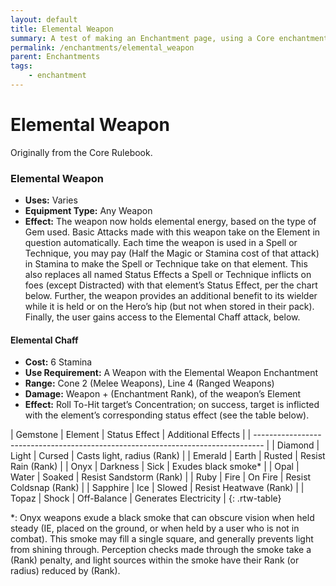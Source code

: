 ```yaml
---
layout: default
title: Elemental Weapon
summary: A test of making an Enchantment page, using a Core enchantment.
permalink: /enchantments/elemental_weapon
parent: Enchantments
tags:
    - enchantment
---
```


# Elemental Weapon

Originally from the Core Rulebook.

### Elemental Weapon
- **Uses:** Varies
- **Equipment Type:** Any Weapon
- **Effect:** The weapon now holds elemental energy, based on the type of Gem used. Basic Attacks made with this weapon take on the Element in question automatically. Each time the weapon is used in a Spell or Technique, you may pay (Half the Magic or Stamina cost of that attack) in Stamina to make the Spell or Technique take on that element. This also replaces all named Status Effects a Spell or Technique inflicts on foes (except Distracted) with that element’s Status Effect, per the chart below.
Further, the weapon provides an additional benefit to its wielder while it is held or on the Hero’s hip (but not when stored in their pack).
Finally, the user gains access to the Elemental Chaff attack, below.

#### Elemental Chaff
- **Cost:** 6 Stamina
- **Use Requirement:** A Weapon with the Elemental Weapon Enchantment
- **Range:** Cone 2 (Melee Weapons), Line 4 (Ranged Weapons)
- **Damage:** Weapon + (Enchantment Rank), of the weapon’s Element
- **Effect:** Roll To-Hit target’s Concentration; on success, target is inflicted with the element’s corresponding status effect (see the table below).

| Gemstone  | Element   | Status Effect     | Additional Effects                   | 
| -------------------------------------------------------------------------------- |
| Diamond   | Light     | Cursed            | Casts light, radius (Rank)           |
| Emerald   | Earth     | Rusted            | Resist Rain (Rank)                   |
| Onyx      | Darkness  | Sick              | Exudes black smoke*                  |
| Opal      | Water     | Soaked            | Resist Sandstorm (Rank)              |
| Ruby      | Fire      | On Fire           | Resist Coldsnap (Rank)               |
| Sapphire  | Ice       | Slowed            | Resist Heatwave (Rank)               |
| Topaz     | Shock     | Off-Balance       | Generates Electricity                |
{: .rtw-table}

*: Onyx weapons exude a black smoke that can obscure vision when held steady (IE, placed on the ground, or when held by a user who is not in combat). This smoke may fill a single square, and generally prevents light from shining through. Perception checks made through the smoke take a (Rank) penalty, and light sources within the smoke have their Rank (or radius) reduced by (Rank).
